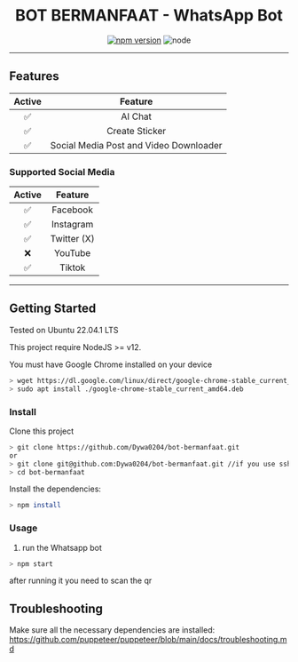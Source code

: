 <div align="center">
 
# BOT BERMANFAAT - WhatsApp Bot


[![npm version](https://img.shields.io/npm/v/@open-wa/wa-automate.svg?color=green)](https://www.npmjs.com/package/@open-wa/wa-automate)  ![node](https://img.shields.io/node/v/@open-wa/wa-automate)

</div>

---

## Features

| Active |                Feature                   |
|:------:|:----------------------------------------:|
|   ✅   | AI Chat                                  |
|   ✅   | Create Sticker                           |
|   ✅   | Social Media Post and Video Downloader   |

### Supported Social Media

| Active |   Feature    |
|:------:|:------------:|
|   ✅   | Facebook     |
|   ✅   | Instagram    |
|   ✅   | Twitter (X)  |
|   ❌   | YouTube      |
|   ✅   | Tiktok       |

 
---

## Getting Started

Tested on Ubuntu 22.04.1 LTS

This project require NodeJS >= v12.

You must have Google Chrome installed on your device

```bash
> wget https://dl.google.com/linux/direct/google-chrome-stable_current_amd64.deb
> sudo apt install ./google-chrome-stable_current_amd64.deb
```

### Install

Clone this project

```bash
> git clone https://github.com/Dywa0204/bot-bermanfaat.git
or
> git clone git@github.com:Dywa0204/bot-bermanfaat.git //if you use ssh
> cd bot-bermanfaat
```

Install the dependencies:

```bash
> npm install
```

### Usage

1. run the Whatsapp bot

```bash
> npm start
```

after running it you need to scan the qr

## Troubleshooting

Make sure all the necessary dependencies are installed: https://github.com/puppeteer/puppeteer/blob/main/docs/troubleshooting.md

